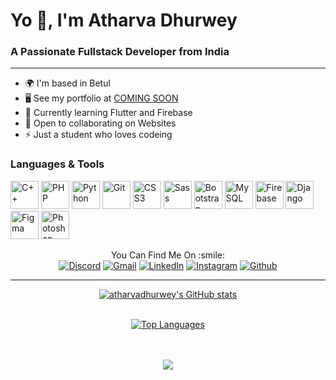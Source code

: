 # Yo 👋, I'm Atharva Dhurwey
### A Passionate Fullstack Developer from India

-------------------

* 🌍  I'm based in Betul
* 🖥️  See my portfolio at [COMING SOON](http://https://www.youtube.com/watch?v=dQw4w9WgXcQ)
* 🧠  Currently learning Flutter and Firebase
* 🤝  Open to collaborating on Websites
* ⚡  Just a student who loves codeing

### Languages & Tools

<p align="left">
    <a href="https://docs.microsoft.com/en-us/cpp/?view=msvc-170" target="_blank" rel="noreferrer"><img
            src="https://skillicons.dev/icons?i=cpp" width="45" height="45" alt="C++" /></a>
    <a href="https://www.php.net/" target="_blank" rel="noreferrer"><img src="https://skillicons.dev/icons?i=php"
            width="45" height="45" alt="PHP" /></a>
    <a href="https://www.python.org/" target="_blank" rel="noreferrer"><img src="https://skillicons.dev/icons?i=python"
            width="45" height="45" alt="Python" /></a>
    <a href="https://git-scm.com/" target="_blank" rel="noreferrer"><img
            src="https://skillicons.dev/icons?i=git"
            width="45" height="45" alt="Git" /></a>
    <a href="https://www.w3.org/TR/CSS/#css" target="_blank" rel="noreferrer"><img
            src="https://skillicons.dev/icons?i=css" width="45" height="45" alt="CSS3" /></a>
    <a href="https://sass-lang.com/" target="_blank" rel="noreferrer"><img src="https://skillicons.dev/icons?i=sass"
            width="45" height="45" alt="Sass" /></a>
    <a href="https://getbootstrap.com/" target="_blank" rel="noreferrer"><img
            src="https://skillicons.dev/icons?i=bootstrap" width="45" height="45" alt="Bootstrap" /></a>
    <a href="https://www.mysql.com/" target="_blank" rel="noreferrer"><img src="https://skillicons.dev/icons?i=mysql"
            width="45" height="45" alt="MySQL" /></a>
    <a href="https://firebase.google.com/" target="_blank" rel="noreferrer"><img
            src="https://skillicons.dev/icons?i=firebase" width="45" height="45" alt="Firebase" /></a>
    <a href="https://www.djangoproject.com/" target="_blank" rel="noreferrer"><img
            src="https://skillicons.dev/icons?i=django" width="45" height="45" alt="Django" /></a>
    <a href="https://www.figma.com/" target="_blank" rel="noreferrer"><img src="https://skillicons.dev/icons?i=figma"
            width="45" height="45" alt="Figma" /></a>
    <a href="https://www.adobe.com/uk/products/photoshop.html" target="_blank" rel="noreferrer"><img
            src="https://skillicons.dev/icons?i=photoshop" width="45" height="45" alt="Photoshop" /></a>
</p>

<p align="center">
    You Can Find Me On :smile:<br>
    <a href="https://discord.com/users/370531328233570305"><img
            src="https://img.shields.io/badge/Discord-5865F2.svg?style=for-the-badge&logo=Discord&logoColor=white"
            alt="Discord"></a>
    <a href="mailto:atharva.dhurwey.2000@gmail.com"><img src="https://img.shields.io/badge/Gmail-EA4335.svg?style=for-the-badge&logo=Gmail&logoColor=white"
            alt="Gmail"></a>
    <a href="https://www.linkedin.com/in/atharva-dhurwey-9b1478202"><img
            src="https://img.shields.io/badge/LinkedIn-0A66C2.svg?style=for-the-badge&logo=LinkedIn&logoColor=white"
            alt="LinkedIn"></a>
    <a href="https://www.instagram.com/senpai.desu.6260/"><img
            src="https://img.shields.io/badge/Instagram-E4405F.svg?style=for-the-badge&logo=Instagram&logoColor=white"
            alt="Instagram"></a>
    <a href="https://github.com/atharvadhurwey"><img src="https://img.shields.io/badge/GitHub-181717.svg?style=for-the-badge&logo=GitHub&logoColor=white"
            alt="Github"></a>
</p>

-------------------

<p align="center">
    <a href="http://www.github.com/atharvadhurwey"><img
            src="https://github-readme-stats.vercel.app/api?username=atharvadhurwey&theme=tokyonight&show_icons=true"
            alt="atharvadhurwey's GitHub stats" /></a>
<p>

<p align="center">
  <br>
    <a href="https://github.com/atharvadhurwey" align="left">
        <img src="https://github-readme-stats.vercel.app/api/top-langs/?username=atharvadhurwey&theme=tokyonight&layout=compact"
            alt="Top Languages" />
    </a>
</p>

<p align="center">
  <br>
  <br>
  <a href="https://count.getloli.com/"><img src="https://count.getloli.com/get/@:atharvadhurwey"></a>
</p>
